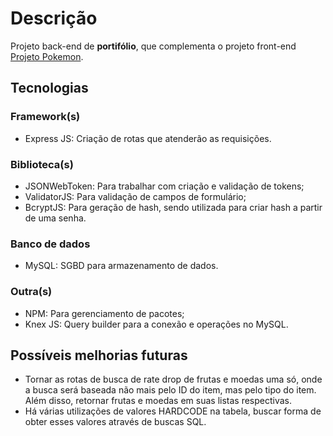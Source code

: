 # Descrição
Projeto back-end de __portifólio__, que complementa o projeto front-end [Projeto Pokemon](https://github.com/HugoBrandao-Dev/projeto-pokemon).

## Tecnologias

### Framework(s)
* Express JS: Criação de rotas que atenderão as requisições.

### Biblioteca(s)
* JSONWebToken: Para trabalhar com criação e validação de tokens;
* ValidatorJS: Para validação de campos de formulário;
* BcryptJS: Para geração de hash, sendo utilizada para criar hash a partir de uma senha.

### Banco de dados
* MySQL: SGBD para armazenamento de dados.

### Outra(s)
* NPM: Para gerenciamento de pacotes;
* Knex JS: Query builder para a conexão e operações no MySQL.

## Possíveis melhorias futuras
* Tornar as rotas de busca de rate drop de frutas e moedas uma só, onde a busca será baseada não mais pelo ID do item, mas pelo tipo do item. Além disso, retornar frutas e moedas em suas listas respectivas.
* Há várias utilizações de valores HARDCODE na tabela, buscar forma de obter esses valores através de buscas SQL.